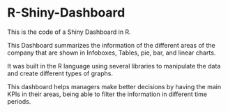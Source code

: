 # R-Shiny-Dashboard

This is the code of a Shiny Dashboard in R.

This Dashboard summarizes the information of the different areas of the company that are shown in Infoboxes, Tables, pie, bar, and linear charts.

It was built in the R language using several libraries to manipulate the data and create different types of graphs.

This dashboard helps managers make better decisions by having the main KPIs in their areas, being able to filter the information in different time periods.
